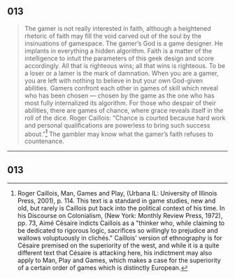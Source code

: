 
[^1]: Roger Caillois, Man, Games and Play, (Urbana IL: University of Illinois Press, 2001), p. 114. This text is a standard in game studies, new and old, but rarely is Caillois put back into the political context of his time. In his Discourse on Colonialism, (New York: Monthly Review Press, 1972), pp. 73, Aimé Césaire indicts Caillois as a "thinker who, while claiming to be dedicated to rigorous logic, sacrifices so willingly to prejudice and wallows voluptuously in clichés." Caillois' version of ethnography is for Césaire premised on the superiority of the west, and while it is a quite different text that Césaire is attacking here, his indictment may also apply to Man, Play and Games, which makes a case for the superiority of a certain order of games which is distinctly European. 
## 013
>The gamer is not really interested in faith, although a heightened rhetoric of faith may fill the void carved out of the soul by the insinuations of gamespace. The gamer’s God is a game designer. He implants in everything a hidden algorithm. Faith is a matter of the intelligence to intuit the parameters of this geek design and score accordingly. All that is righteous wins; all that wins is righteous. To be a loser or a lamer is the mark of damnation. When you are a gamer, you are left with nothing to believe in but your own God-given abilities. Gamers confront each other in games of skill which reveal who has been chosen — chosen by the game as the one who has most fully internalized its algorithm. For those who despair of their abilities, there are games of chance, where grace reveals itself in the roll of the dice. Roger Caillois: “Chance is courted because hard work and personal qualifications are powerless to bring such success about.”[^1] The gambler may know what the gamer’s faith refuses to countenance.

---

## 013
